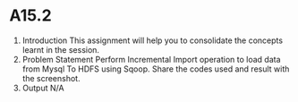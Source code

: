 # A15.2
1. Introduction
This assignment will help you to consolidate the concepts learnt in the session.
2. Problem Statement
Perform Incremental Import operation to load data from Mysql To HDFS using Sqoop.
Share the codes used and result with the screenshot.
3. Output
N/A

